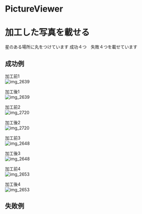 # PictureViewer

<h1>加工した写真を載せる</h1>

星のある場所に丸をつけています
成功４つ　失敗４つを載せています
<h2>成功例</h2>

加工前1<BR>
 ![img_2639](https://user-images.githubusercontent.com/29031020/31760803-db225aaa-b4f0-11e7-8700-9f31d67b1bd4.JPG)

加工後1<BR>
 ![img_2639](https://user-images.githubusercontent.com/29031020/31760838-fb73b88a-b4f0-11e7-8e09-0712ec37df9d.png)


加工前2<BR>
 ![img_2720](https://user-images.githubusercontent.com/29031020/31761042-9a5b28f2-b4f1-11e7-978f-198aff742309.JPG)
  
加工後2<BR>
 ![img_2720](https://user-images.githubusercontent.com/29031020/31761014-7d27f99a-b4f1-11e7-8348-f752540f29bc.png)


加工前3<BR>
 ![img_2648](https://user-images.githubusercontent.com/29031020/31761195-1d92b1ae-b4f2-11e7-9245-294ffdd295ec.JPG)
  
加工後3<BR>
 ![img_2648](https://user-images.githubusercontent.com/29031020/31761162-02db07ee-b4f2-11e7-8214-193d5b091e27.png)
 
 加工前4<BR>
 ![img_2653](https://user-images.githubusercontent.com/29031020/31761350-84ea58ca-b4f2-11e7-916f-001172de10ce.JPG)
  
加工後4<BR>
 ![img_2653](https://user-images.githubusercontent.com/29031020/31761289-5bd232c8-b4f2-11e7-9956-8a67ad3514aa.png)

<h2>失敗例</h2>
